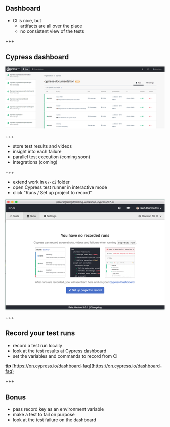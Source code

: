 ## Dashboard

- CI is nice, but
  - artifacts are all over the place
  - no consistent view of the tests

+++

## Cypress dashboard

![Cypress dashboard](img/dashboard-runs.png)

+++

- store test results and videos
- insight into each failure
- parallel test execution (coming soon)
- integrations (coming)

+++

- extend work in `07-ci` folder
- open Cypress test runner in interactive mode
- click "Runs / Set up project to record"

![Set up project to record](img/set-up-project-to-record.png)

+++

## Record your test runs

- record a test run locally
- look at the test results at Cypress dashboard
- set the variables and commands to record from CI

**tip** [https://on.cypress.io/dashboard-faq](https://on.cypress.io/dashboard-faq)

+++

## Bonus

- pass record key as an environment variable
- make a test to fail on purpose
- look at the test failure on the dashboard
